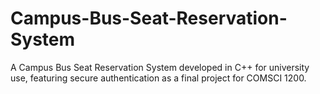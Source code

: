 # Campus-Bus-Seat-Reservation-System
A Campus Bus Seat Reservation System developed in C++ for university use, featuring secure authentication as a final project for COMSCI 1200.
